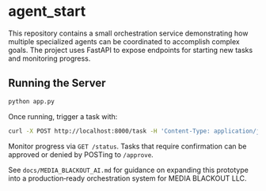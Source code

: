 # agent_start

This repository contains a small orchestration service demonstrating how multiple specialized agents can be coordinated to accomplish complex goals. The project uses FastAPI to expose endpoints for starting new tasks and monitoring progress.

## Running the Server

```bash
python app.py
```

Once running, trigger a task with:

```bash
curl -X POST http://localhost:8000/task -H 'Content-Type: application/json' -d '{"goal": "your goal"}'
```

Monitor progress via `GET /status`. Tasks that require confirmation can be approved or denied by POSTing to `/approve`.

See `docs/MEDIA_BLACKOUT_AI.md` for guidance on expanding this prototype into a production‑ready orchestration system for MEDIA BLACKOUT LLC.

